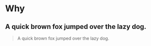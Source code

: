 # Why
## A quick brown fox jumped over the lazy dog.

> A quick brown fox jumped over the lazy dog.
